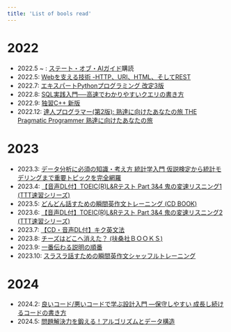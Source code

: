 ```yaml
---
title: 'List of bools read'
---
```



# 2022

- 2022.5 ~ : [ステート・オブ・AIガイド](https://ja.stateofaiguides.com/)購読
- 2022.5: [Webを支える技術 -HTTP、URI、HTML、そしてREST](https://www.amazon.co.jp/Web%E3%82%92%E6%94%AF%E3%81%88%E3%82%8B%E6%8A%80%E8%A1%93-HTTP%E3%80%81URI%E3%80%81HTML%E3%80%81%E3%81%9D%E3%81%97%E3%81%A6REST-WEB-PRESS-plus/dp/4774142042)
- 2022.7: [エキスパートPythonプログラミング 改定3版](https://www.amazon.co.jp/%E3%82%A8%E3%82%AD%E3%82%B9%E3%83%91%E3%83%BC%E3%83%88Python%E3%83%97%E3%83%AD%E3%82%B0%E3%83%A9%E3%83%9F%E3%83%B3%E3%82%B0-%E6%94%B9%E8%A8%823%E7%89%88-Michal-Jaworski/dp/4048930842)
- 2022.8: [SQL実践入門──高速でわかりやすいクエリの書き方](https://www.amazon.co.jp/SQL%E5%AE%9F%E8%B7%B5%E5%85%A5%E9%96%80%E2%94%80%E2%94%80%E9%AB%98%E9%80%9F%E3%81%A7%E3%82%8F%E3%81%8B%E3%82%8A%E3%82%84%E3%81%99%E3%81%84%E3%82%AF%E3%82%A8%E3%83%AA%E3%81%AE%E6%9B%B8%E3%81%8D%E6%96%B9-WEB-DB-PRESS-plus/dp/4774173010/ref=sr_1_1?__mk_ja_JP=%E3%82%AB%E3%82%BF%E3%82%AB%E3%83%8A&crid=1HZ5EM9C3L2AO&keywords=SQL%E5%AE%9F%E8%B7%B5%E5%85%A5%E9%96%80&qid=1661566735&s=books&sprefix=sql%E5%AE%9F%E8%B7%B5%E5%85%A5%E9%96%80%2Cstripbooks%2C301&sr=1-1)
- 2022.9: [独習C++ 新版](https://www.amazon.co.jp/%E7%8B%AC%E7%BF%92C-%E6%96%B0%E7%89%88-%E9%AB%98%E6%A9%8B-%E8%88%AA%E5%B9%B3/dp/4798150231/ref=sr_1_1?__mk_ja_JP=%E3%82%AB%E3%82%BF%E3%82%AB%E3%83%8A&crid=2941DERUFU8HA&keywords=%E7%8B%AC%E7%BF%92C%2B%2B&qid=1665488602&qu=eyJxc2MiOiIyLjI4IiwicXNhIjoiMS41MiIsInFzcCI6IjEuNDYifQ%3D%3D&s=books&sprefix=%E7%8B%AC%E7%BF%92c+%2Cstripbooks%2C206&sr=1-1)
- 2022.12: [達人プログラマー(第2版): 熟達に向けたあなたの旅 THE Pragmatic Programmer 熟達に向けたあなたの旅](https://www.amazon.co.jp/gp/product/4274226298/ref=ppx_yo_dt_b_search_asin_title?ie=UTF8&psc=1)

# 2023

- 2023.3: [データ分析に必須の知識・考え方 統計学入門 仮説検定から統計モデリングまで重要トピックを完全網羅](https://www.amazon.co.jp/gp/product/4802613199/ref=ppx_yo_dt_b_search_asin_title?ie=UTF8&psc=1)
- 2023.4: [【音声DL付】TOEIC(R)L&Rテスト Part 3&4 鬼の変速リスニング1 (TTT速習シリーズ)](https://www.amazon.co.jp/TOEIC-R%E3%83%86%E3%82%B9%E3%83%88-Part-%E9%AC%BC%E3%81%AE%E5%A4%89%E9%80%9F%E3%83%AA%E3%82%B9%E3%83%8B%E3%83%B3%E3%82%B01-TTT%E9%80%9F%E7%BF%92%E3%82%B7%E3%83%AA%E3%83%BC%E3%82%BA/dp/4757430752/ref=pd_bxgy_sccl_1/357-1500705-1544046?pd_rd_w=VHQBz&content-id=amzn1.sym.bc57a5ab-9f02-4944-8c5c-9e1696e0d32c&pf_rd_p=bc57a5ab-9f02-4944-8c5c-9e1696e0d32c&pf_rd_r=35MDHSXA5ST86M08BX3X&pd_rd_wg=1s8Lp&pd_rd_r=c5777317-a5c9-4ed3-81bb-2e4c059f21aa&pd_rd_i=4757430752&psc=1)
- 2023.5: [どんどん話すための瞬間英作文トレーニング (CD BOOK)](https://www.amazon.co.jp/%E3%81%A9%E3%82%93%E3%81%A9%E3%82%93%E8%A9%B1%E3%81%99%E3%81%9F%E3%82%81%E3%81%AE%E7%9E%AC%E9%96%93%E8%8B%B1%E4%BD%9C%E6%96%87%E3%83%88%E3%83%AC%E3%83%BC%E3%83%8B%E3%83%B3%E3%82%B0-CD-BOOK-%E6%A3%AE%E6%B2%A2-%E6%B4%8B%E4%BB%8B/dp/4860641345/ref=pd_bxgy_sccl_1/357-1500705-1544046?pd_rd_w=TUnZ2&content-id=amzn1.sym.bc57a5ab-9f02-4944-8c5c-9e1696e0d32c&pf_rd_p=bc57a5ab-9f02-4944-8c5c-9e1696e0d32c&pf_rd_r=767KC6ZVVNW4N3R2HQ2G&pd_rd_wg=iFgcA&pd_rd_r=9f0fbe61-3689-4e79-87d2-1cafc75f4dbf&pd_rd_i=4860641345&psc=1)
- 2023.6: [【音声DL付】TOEIC(R)L&Rテスト Part 3&4 鬼の変速リスニング2 (TTT速習シリーズ)](https://www.amazon.co.jp/TOEIC-R%E3%83%86%E3%82%B9%E3%83%88-Part-%E9%AC%BC%E3%81%AE%E5%A4%89%E9%80%9F%E3%83%AA%E3%82%B9%E3%83%8B%E3%83%B3%E3%82%B02-TTT%E9%80%9F%E7%BF%92%E3%82%B7%E3%83%AA%E3%83%BC%E3%82%BA/dp/4757430760/ref=pd_bxgy_sccl_1/357-1500705-1544046?pd_rd_w=fRD18&content-id=amzn1.sym.bc57a5ab-9f02-4944-8c5c-9e1696e0d32c&pf_rd_p=bc57a5ab-9f02-4944-8c5c-9e1696e0d32c&pf_rd_r=R7ZPP5N4RV99T6NNX8MB&pd_rd_wg=aAzQ4&pd_rd_r=ed2dd73d-d1b8-4617-a983-7a704f4ac0d6&pd_rd_i=4757430760&psc=1)
- 2023.7: [【CD・音声DL付】キク英文法](https://www.amazon.co.jp/%E3%82%AD%E3%82%AF%E8%8B%B1%E6%96%87%E6%B3%95-%E8%8B%B1%E8%AA%9E%E3%81%AE%E8%B6%85%E4%BA%BA%E3%81%AB%E3%81%AA%E3%82%8B-%E3%82%A2%E3%83%AB%E3%82%AF%E5%AD%A6%E5%8F%82%E3%82%B7%E3%83%AA%E3%83%BC%E3%82%BA-%E4%B8%80%E6%9D%89-%E6%AD%A6%E5%8F%B2/dp/4757412118)
- 2023.8: [チーズはどこへ消えた？ (扶桑社ＢＯＯＫＳ)](https://www.amazon.co.jp/gp/product/B00KD2IK4S/ref=ppx_yo_dt_b_d_asin_title_o00?ie=UTF8&psc=1)
- 2023.9: [一番伝わる説明の順番](https://www.amazon.co.jp/gp/product/B07DK7BCGS/ref=ppx_yo_dt_b_d_asin_title_351_o02?ie=UTF8&psc=1)
- 2023.10: [スラスラ話すための瞬間英作文シャッフルトレーニング](https://www.amazon.co.jp/%E3%82%B9%E3%83%A9%E3%82%B9%E3%83%A9%E8%A9%B1%E3%81%99%E3%81%9F%E3%82%81%E3%81%AE%E7%9E%AC%E9%96%93%E8%8B%B1%E4%BD%9C%E6%96%87%E3%82%B7%E3%83%A3%E3%83%83%E3%83%95%E3%83%AB%E3%83%88%E3%83%AC%E3%83%BC%E3%83%8B%E3%83%B3%E3%82%B0-%E6%A3%AE%E6%B2%A2%E6%B4%8B%E4%BB%8B/dp/4860641574/ref=pd_lpo_sccl_2/358-2781028-3613469?pd_rd_w=dlfKW&content-id=amzn1.sym.83be7c2b-52a5-4e81-8438-3eac7f5cf56f&pf_rd_p=83be7c2b-52a5-4e81-8438-3eac7f5cf56f&pf_rd_r=RC0XJN9EGV7Z89Y0W5RH&pd_rd_wg=URsz8&pd_rd_r=899ee856-f51b-48ac-a360-919675dc93d5&pd_rd_i=4860641574&psc=1)

# 2024
- 2024.2: [良いコード/悪いコードで学ぶ設計入門 ―保守しやすい 成長し続けるコードの書き方](https://www.amazon.co.jp/%E8%89%AF%E3%81%84%E3%82%B3%E3%83%BC%E3%83%89-%E6%82%AA%E3%81%84%E3%82%B3%E3%83%BC%E3%83%89%E3%81%A7%E5%AD%A6%E3%81%B6%E8%A8%AD%E8%A8%88%E5%85%A5%E9%96%80-%E2%80%95%E4%BF%9D%E5%AE%88%E3%81%97%E3%82%84%E3%81%99%E3%81%84-%E6%88%90%E9%95%B7%E3%81%97%E7%B6%9A%E3%81%91%E3%82%8B%E3%82%B3%E3%83%BC%E3%83%89%E3%81%AE%E6%9B%B8%E3%81%8D%E6%96%B9-%E4%BB%99%E5%A1%B2/dp/4297127830/ref=sr_1_1?adgrpid=138533859594&gclid=CjwKCAiA_aGuBhACEiwAly57MTwaAX2ZD-JNxhR7qf1SbIoC8LssK3t0njPGlUAMTPJYLTdq47rPQxoCbLMQAvD_BwE&hvadid=665591899821&hvdev=c&hvlocphy=1009310&hvnetw=g&hvqmt=e&hvrand=5915522932130890279&hvtargid=kwd-1657035072382&hydadcr=27493_14701051&jp-ad-ap=0&keywords=%E8%89%AF%E3%81%84%E3%82%B3%E3%83%BC%E3%83%89+%E6%82%AA%E3%81%84%E3%82%B3%E3%83%BC%E3%83%89%E3%81%A7%E5%AD%A6%E3%81%B6%E8%A8%AD%E8%A8%88%E5%85%A5%E9%96%80&qid=1707719937&sr=8-1)
- 2024.5: [問題解決力を鍛える！アルゴリズムとデータ構造](https://www.amazon.co.jp/%E5%95%8F%E9%A1%8C%E8%A7%A3%E6%B1%BA%E5%8A%9B%E3%82%92%E9%8D%9B%E3%81%88%E3%82%8B%EF%BC%81%E3%82%A2%E3%83%AB%E3%82%B4%E3%83%AA%E3%82%BA%E3%83%A0%E3%81%A8%E3%83%87%E3%83%BC%E3%82%BF%E6%A7%8B%E9%80%A0-%EF%BC%AB%EF%BC%B3%E6%83%85%E5%A0%B1%E7%A7%91%E5%AD%A6%E5%B0%82%E9%96%80%E6%9B%B8-%E5%A4%A7%E6%A7%BB%E5%85%BC%E8%B3%87-ebook/dp/B08PV83L3N/ref=sr_1_2?adgrpid=57059302521&dib=eyJ2IjoiMSJ9.qjLz6lS5wBr_RezdOkWG1cwmqCY_jGpX73QmvE_30XhqrBR0MWcIY4Ob7H9W5SLKrt9fAh4QuITZJWjGtx9fNBMQT7mOdP9dDQlmDRgzrlJE5cFVk5ofCANMbTXdCt9vZHf_PlA33MVnm6vdw1rBG_9cNr1VMJYFBf_m6_srFLO_S3f8G46M1cLeHBdkX_oOF91lZ7WAJWAS8GWaPXZXdewovF2AemKE2pCDLnj1cH8bLh3aTRDtH1C4ACC6tyKGpRK3OxHru6I_qym9272QJqUJTxu0JlW_7zXlegYNcWA.5Wqn5GaBB1VUNMU552MP39IKUmToAnHGeywPuzJn9Ic&dib_tag=se&hvadid=679023052318&hvdev=c&hvlocphy=1009310&hvnetw=g&hvqmt=b&hvrand=17903953038869107146&hvtargid=kwd-332378316140&hydadcr=27265_14738572&jp-ad-ap=0&keywords=%E3%82%A2%E3%83%AB%E3%82%B4%E3%83%AA%E3%82%BA%E3%83%A0%E3%81%A8%E3%83%87%E3%83%BC%E3%82%BF%E6%A7%8B%E9%80%A0&qid=1720099215&sr=8-2)
